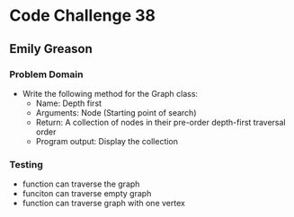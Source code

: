 # Code Challenge 38

## Emily Greason

### Problem Domain

- Write the following method for the Graph class:
  - Name: Depth first
  - Arguments: Node (Starting point of search)
  - Return: A collection of nodes in their pre-order depth-first traversal order
  - Program output: Display the collection

### Testing

- function can traverse the graph
- funciton can traverse empty graph
- function can traverse graph with one vertex
